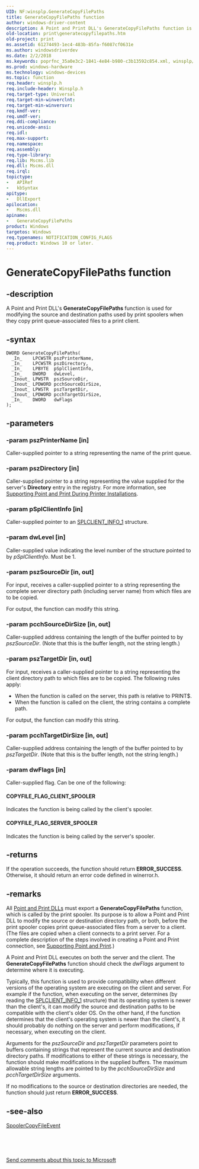 ```yaml
---
UID: NF:winsplp.GenerateCopyFilePaths
title: GenerateCopyFilePaths function
author: windows-driver-content
description: A Point and Print DLL's GenerateCopyFilePaths function is used for modifying the source and destination paths used by print spoolers when they copy print queue-associated files to a print client.
old-location: print\generatecopyfilepaths.htm
old-project: print
ms.assetid: 61274493-1ec4-483b-85fa-f6087cf0631e
ms.author: windowsdriverdev
ms.date: 2/2/2018
ms.keywords: poprfnc_35a0e3c2-1841-4e84-b980-c3b13592c854.xml, winsplp/GenerateCopyFilePaths, print.generatecopyfilepaths, GenerateCopyFilePaths, GenerateCopyFilePaths function [Print Devices]
ms.prod: windows-hardware
ms.technology: windows-devices
ms.topic: function
req.header: winsplp.h
req.include-header: Winsplp.h
req.target-type: Universal
req.target-min-winverclnt: 
req.target-min-winversvr: 
req.kmdf-ver: 
req.umdf-ver: 
req.ddi-compliance: 
req.unicode-ansi: 
req.idl: 
req.max-support: 
req.namespace: 
req.assembly: 
req.type-library: 
req.lib: Mscms.lib
req.dll: Mscms.dll
req.irql: 
topictype:
-	APIRef
-	kbSyntax
apitype:
-	DllExport
apilocation:
-	Mscms.dll
apiname:
-	GenerateCopyFilePaths
product: Windows
targetos: Windows
req.typenames: NOTIFICATION_CONFIG_FLAGS
req.product: Windows 10 or later.
---
```


# GenerateCopyFilePaths function


## -description


A Point and Print DLL's <b>GenerateCopyFilePaths</b> function is used for modifying the source and destination paths used by print spoolers when they copy print queue-associated files to a print client.


## -syntax


````
DWORD GenerateCopyFilePaths(
  _In_    LPCWSTR pszPrinterName,
  _In_    LPCWSTR pszDirectory,
  _In_    LPBYTE  pSplClientInfo,
  _In_    DWORD   dwLevel,
  _Inout_ LPWSTR  pszSourceDir,
  _Inout_ LPDWORD pcchSourceDirSize,
  _Inout_ LPWSTR  pszTargetDir,
  _Inout_ LPDWORD pcchTargetDirSize,
  _In_    DWORD   dwFlags
);
````


## -parameters




### -param pszPrinterName [in]

Caller-supplied pointer to a string representing the name of the print queue.


### -param pszDirectory [in]

Caller-supplied pointer to a string representing the value supplied for the server's <b>Directory</b> entry in the registry. For more information, see <a href="https://msdn.microsoft.com/70e65c7b-bba2-4da1-ac80-9719f8005c50">Supporting Point and Print During Printer Installations</a>.


### -param pSplClientInfo [in]

Caller-supplied pointer to an <a href="..\winsplp\ns-winsplp-_splclient_info_1.md">SPLCLIENT_INFO_1</a> structure.


### -param dwLevel [in]

Caller-supplied value indicating the level number of the structure pointed to by <i>pSplClientInfo</i>. Must be 1.


### -param pszSourceDir [in, out]

For input, receives a caller-supplied pointer to a string representing the complete server directory path (including server name) from which files are to be copied.

For output, the function can modify this string.


### -param pcchSourceDirSize [in, out]

Caller-supplied address containing the length of the buffer pointed to by <i>pszSourceDir</i>. (Note that this is the buffer length, not the string length.)


### -param pszTargetDir [in, out]

For input, receives a caller-supplied pointer to a string representing the client directory path to which files are to be copied. The following rules apply:

<ul>
<li>
When the function is called on the server, this path is relative to PRINT$.

</li>
<li>
When the function is called on the client, the string contains a complete path.

</li>
</ul>
For output, the function can modify this string.


### -param pcchTargetDirSize [in, out]

Caller-supplied address containing the length of the buffer pointed to by <i>pszTargetDir</i>. (Note that this is the buffer length, not the string length.)


### -param dwFlags [in]

Caller-supplied flag. Can be one of the following:





#### COPYFILE_FLAG_CLIENT_SPOOLER

Indicates the function is being called by the client's spooler.



#### COPYFILE_FLAG_SERVER_SPOOLER

Indicates the function is being called by the server's spooler.


## -returns



If the operation succeeds, the function should return <b>ERROR_SUCCESS</b>. Otherwise, it should return an error code defined in winerror.h.




## -remarks



All <a href="https://msdn.microsoft.com/7ead940e-8426-4756-890f-f3607dc1f9ca">Point and Print DLLs</a> must export a <b>GenerateCopyFilePaths</b> function, which is called by the print spooler. Its purpose is to allow a Point and Print DLL to modify the source or destination directory path, or both, before the print spooler copies print queue-associated files from a server to a client. (The files are copied when a client connects to a print server. For a complete description of the steps involved in creating a Point and Print connection, see <a href="https://msdn.microsoft.com/a41bed5e-a006-4b9e-aa71-d2bcd154fae2">Supporting Point and Print</a>.)

A Point and Print DLL executes on both the server and the client. The <b>GenerateCopyFilePaths</b> function should check the <i>dwFlags</i> argument to determine where it is executing.

Typically, this function is used to provide compatibility when different versions of the operating system are executing on the client and server. For example if the function, when executing on the server, determines (by reading the <a href="..\winsplp\ns-winsplp-_splclient_info_1.md">SPLCLIENT_INFO_1</a> structure) that its operating system is newer than the client's, it can modify the source and destination paths to be compatible with the client's older OS. On the other hand, if the function determines that the client's operating system is newer than the client's, it should probably do nothing on the server and perform modifications, if necessary, when executing on the client.

Arguments for the <i>pszSourceDir</i> and <i>pszTargetDir</i> parameters point to buffers containing strings that represent the current source and destination directory paths. If modifications to either of these strings is necessary, the function should make modifications in the supplied buffers. The maximum allowable string lengths are pointed to by the <i>pcchSourceDirSize</i> and <i>pcchTargetDirSize</i> arguments.

If no modifications to the source or destination directories are needed, the function should just return <b>ERROR_SUCCESS</b>.




## -see-also

<a href="..\winsplp\nf-winsplp-spoolercopyfileevent.md">SpoolerCopyFileEvent</a>



 

 

<a href="mailto:wsddocfb@microsoft.com?subject=Documentation%20feedback [print\print]:%20GenerateCopyFilePaths function%20 RELEASE:%20(2/2/2018)&amp;body=%0A%0APRIVACY STATEMENT%0A%0AWe use your feedback to improve the documentation. We don't use your email address for any other purpose, and we'll remove your email address from our system after the issue that you're reporting is fixed. While we're working to fix this issue, we might send you an email message to ask for more info. Later, we might also send you an email message to let you know that we've addressed your feedback.%0A%0AFor more info about Microsoft's privacy policy, see http://privacy.microsoft.com/en-us/default.aspx." title="Send comments about this topic to Microsoft">Send comments about this topic to Microsoft</a>

